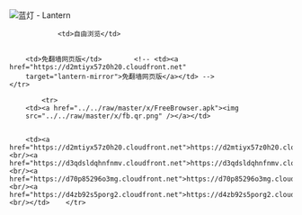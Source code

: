 

<img src="../../raw/master/x/8e0a2b81.c82003be.LanternYellow2.png" alt="蓝灯 - Lantern"/>
<table>
    <tr>
                
                <td>自由浏览</td>
        
        
        <td>免翻墙网页版</td>        <!-- <td><a href="https://d2mtiyx57z0h20.cloudfront.net"
        target="lantern-mirror">免翻墙网页版</a></td> -->
    </tr>
    
            <tr>
        <td><a href="../../raw/master/x/FreeBrowser.apk"><img
        src="../../raw/master/x/fb.qr.png" /></a></td>

        
        <td><a href="https://d2mtiyx57z0h20.cloudfront.net">https://d2mtiyx57z0h20.cloudfront.net</a><br/><a href="https://d3qdsldqhnfnmv.cloudfront.net">https://d3qdsldqhnfnmv.cloudfront.net</a><br/><a href="https://d70p85296o3mg.cloudfront.net">https://d70p85296o3mg.cloudfront.net</a><br/><a href="https://d4zb92s5porg2.cloudfront.net">https://d4zb92s5porg2.cloudfront.net</a><br/></td>    </tr>
</table>
